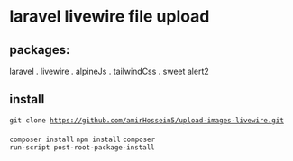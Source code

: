 # laravel livewire file upload

## packages:
laravel . livewire . alpineJs . tailwindCss . sweet alert2


## install
<code>git clone https://github.com/amirHossein5/upload-images-livewire.git</code></br></br>
<code>composer install</code>
<code>npm install</code>
<code>composer run-script post-root-package-install</code>
